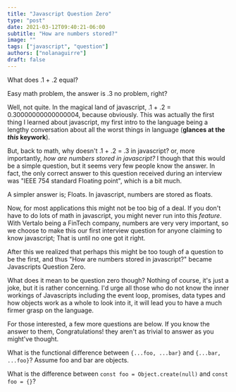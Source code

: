 ```yaml
---
title: "Javascript Question Zero"
type: "post"
date: 2021-03-12T09:40:21-06:00
subtitle: "How are numbers stored?"
image: ""
tags: ["javascript", "question"]
authors: ["nolanaguirre"]
draft: false
---
```


What does .1 + .2 equal?

Easy math problem, the answer is .3 no problem, right?

Well, not quite. In the magical land of javascript, .1 + .2 = 0.30000000000000004, because obviously. This was actually the first thing I learned about javascript, my first intro to the language being a lengthy conversation about all the worst things in language (**glances at the _this_ keywork**).

But, back to math, why doesn't .1 + .2 = .3 in javascript? or, more importantly, *how are numbers stored in javascript?* I though that this would be a simple question, but it seems very few people know the answer. In fact, the only correct answer to this question received during an interview was "IEEE 754 standard Floating point", which is a bit much.

A simpler answer is; Floats. In javascript, numbers are stored as floats.

Now, for most applications this might not be too big of a deal. If you don't have to do lots of math in javascript, you might never run into this *feature*. With Vertalo being a FinTech company, numbers are very very important, so we choose to make this our first interview question for anyone claiming to know javascript; That is until no one got it right.

After this we realized that perhaps this might be too tough of a question to be the first, and thus "How are numbers stored in javascript?" became Javascripts Question Zero.

What does it mean to be question zero though? Nothing of course, it's just a joke, but it is rather concerning. I'd urge all those who do not know the inner workings of Javascripts including the event loop, promises, data types and how objects work as a whole to look into it, it will lead you to have a much firmer grasp on the language.

For those interested, a few more questions are below. If you know the answer to them, Congratulations! they aren't as trivial to answer as you might've thought.

What is the functional difference between `{...foo, ...bar}` and `{...bar, ...foo}`? Assume foo and bar are objects.

What is the difference between `const foo = Object.create(null)` and `const foo = {}`?
